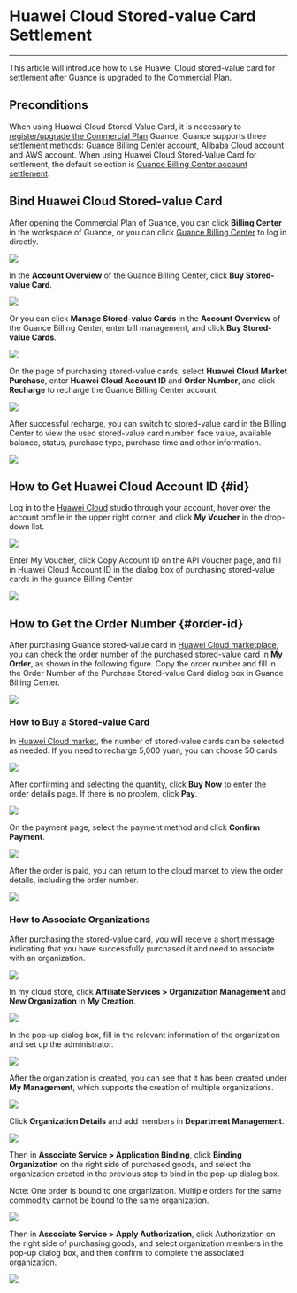# Huawei Cloud Stored-value Card Settlement
---

This article will introduce how to use Huawei Cloud stored-value card for settlement after Guance is upgraded to the Commercial Plan.

## Preconditions

When using Huawei Cloud Stored-Value Card, it is necessary to [register/upgrade the Commercial Plan](../../billing/commercial-plan.md) Guance. Guance supports three settlement methods: Guance Billing Center account, Alibaba Cloud account and AWS account. When using Huawei Cloud Stored-Value Card for settlement, the default selection is [Guance Billing Center account settlement](enterprise-account.md).

## Bind Huawei Cloud Stored-value Card

After opening the Commercial Plan of Guance, you can click **Billing Center** in the workspace of Guance, or you can click [Guance Billing Center](https://boss.guance.com/) to log in directly.

![](../img/12.billing_1.png)

In the **Account Overview** of the Guance Billing Center, click **Buy Stored-value Card**.

![](../img/1.huaweicloud_10.1.png)

Or you can click **Manage Stored-value Cards** in the **Account Overview** of the Guance Billing Center, enter bill management, and click **Buy Stored-value Cards**.

![](../img/1.huaweicloud_10.3.png)

On the page of purchasing stored-value cards, select **Huawei Cloud Market Purchase**, enter **Huawei Cloud Account ID** and **Order Number**, and click **Recharge** to recharge the Guance Billing Center account.

![](../img/1.huaweicloud_12.png)

After successful recharge, you can switch to stored-value card in the Billing Center to view the used stored-value card number, face value, available balance, status, purchase type, purchase time and other information.

![](../img/1.huaweicloud_10.3.png)



## How to Get Huawei Cloud Account ID {#id}

Log in to the [Huawei Cloud](https://www.huaweicloud.com) studio through your account, hover over the account profile in the upper right corner, and click **My Voucher** in the drop-down list.

![](../img/1.huaweicloud_6.png)

Enter My Voucher, click Copy Account ID on the API Voucher page, and fill in Huawei Cloud Account ID in the dialog box of purchasing stored-value cards in the guance Billing Center.

![](../img/1.huaweicloud_8.png)



## How to Get the Order Number {#order-id}

After purchasing Guance stored-value card in [Huawei Cloud marketplace](https://marketplace.huaweicloud.com/contents/181f3d92-f40b-48d7-8ad5-420df0a682d2), you can check the order number of the purchased stored-value card in **My Order**, as shown in the following figure. Copy the order number and fill in the Order Number of the Purchase Stored-value Card dialog box in Guance Billing Center.

![](../img/1.huaweicloud_5.png)



### How to Buy a Stored-value Card

In [Huawei Cloud market](https://marketplace.huaweicloud.com/contents/181f3d92-f40b-48d7-8ad5-420df0a682d2), the number of stored-value cards can be selected as needed. If you need to recharge 5,000 yuan, you can choose 50 cards.

![](../img/1.huaweicloud_1.png)



After confirming and selecting the quantity, click **Buy Now** to enter the order details page. If there is no problem, click **Pay**.

![](../img/1.huaweicloud_2.png)

On the payment page, select the payment method and click **Confirm Payment**.

![](../img/1.huaweicloud_3.png)

After the order is paid, you can return to the cloud market to view the order details, including the order number.

![](../img/1.huaweicloud_4.png)

### How to Associate Organizations

After purchasing the stored-value card, you will receive a short message indicating that you have successfully purchased it and need to associate with an organization.

![](../img/2.huaweicloud_1.png)

In my cloud store, click **Affiliate Services > Organization Management** and **New Organization** in **My Creation**.

![](../img/2.huaweicloud_2.1.png)



In the pop-up dialog box, fill in the relevant information of the organization and set up the administrator.

![](../img/2.huaweicloud_3.png)

After the organization is created, you can see that it has been created under **My Management**, which supports the creation of multiple organizations.

![](../img/2.huaweicloud_4.png)



Click **Organization Details** and add members in **Department Management**.

![](../img/2.huaweicloud_5.png)



Then in **Associate Service > Application Binding**, click **Binding Organization** on the right side of purchased goods, and select the organization created in the previous step to bind in the pop-up dialog box.

Note: One order is bound to one organization. Multiple orders for the same commodity cannot be bound to the same organization.

![](../img/2.huaweicloud_6.png)

Then in **Associate Service > Apply Authorization**, click Authorization on the right side of purchasing goods, and select organization members in the pop-up dialog box, and then confirm to complete the associated organization.

![](../img/2.huaweicloud_11.png)

